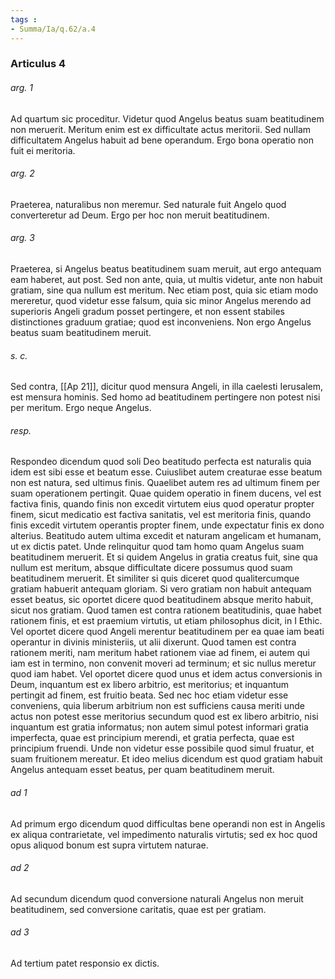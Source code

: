 ```yaml
---
tags : 
- Summa/Ia/q.62/a.4
---
```


### Articulus 4

###### arg. 1
Ad quartum sic proceditur. Videtur quod Angelus beatus suam beatitudinem non meruerit. Meritum enim est ex difficultate actus meritorii. Sed nullam difficultatem Angelus habuit ad bene operandum. Ergo bona operatio non fuit ei meritoria.

###### arg. 2
Praeterea, naturalibus non meremur. Sed naturale fuit Angelo quod converteretur ad Deum. Ergo per hoc non meruit beatitudinem.

###### arg. 3
Praeterea, si Angelus beatus beatitudinem suam meruit, aut ergo antequam eam haberet, aut post. Sed non ante, quia, ut multis videtur, ante non habuit gratiam, sine qua nullum est meritum. Nec etiam post, quia sic etiam modo mereretur, quod videtur esse falsum, quia sic minor Angelus merendo ad superioris Angeli gradum posset pertingere, et non essent stabiles distinctiones graduum gratiae; quod est inconveniens. Non ergo Angelus beatus suam beatitudinem meruit.

###### s. c.
Sed contra, [[Ap 21]], dicitur quod mensura Angeli, in illa caelesti Ierusalem, est mensura hominis. Sed homo ad beatitudinem pertingere non potest nisi per meritum. Ergo neque Angelus.

###### resp.
Respondeo dicendum quod soli Deo beatitudo perfecta est naturalis quia idem est sibi esse et beatum esse. Cuiuslibet autem creaturae esse beatum non est natura, sed ultimus finis. Quaelibet autem res ad ultimum finem per suam operationem pertingit. Quae quidem operatio in finem ducens, vel est factiva finis, quando finis non excedit virtutem eius quod operatur propter finem, sicut medicatio est factiva sanitatis, vel est meritoria finis, quando finis excedit virtutem operantis propter finem, unde expectatur finis ex dono alterius. Beatitudo autem ultima excedit et naturam angelicam et humanam, ut ex dictis patet. Unde relinquitur quod tam homo quam Angelus suam beatitudinem meruerit. Et si quidem Angelus in gratia creatus fuit, sine qua nullum est meritum, absque difficultate dicere possumus quod suam beatitudinem meruerit. Et similiter si quis diceret quod qualitercumque gratiam habuerit antequam gloriam. Si vero gratiam non habuit antequam esset beatus, sic oportet dicere quod beatitudinem absque merito habuit, sicut nos gratiam. Quod tamen est contra rationem beatitudinis, quae habet rationem finis, et est praemium virtutis, ut etiam philosophus dicit, in I Ethic. Vel oportet dicere quod Angeli merentur beatitudinem per ea quae iam beati operantur in divinis ministeriis, ut alii dixerunt. Quod tamen est contra rationem meriti, nam meritum habet rationem viae ad finem, ei autem qui iam est in termino, non convenit moveri ad terminum; et sic nullus meretur quod iam habet. Vel oportet dicere quod unus et idem actus conversionis in Deum, inquantum est ex libero arbitrio, est meritorius; et inquantum pertingit ad finem, est fruitio beata. Sed nec hoc etiam videtur esse conveniens, quia liberum arbitrium non est sufficiens causa meriti unde actus non potest esse meritorius secundum quod est ex libero arbitrio, nisi inquantum est gratia informatus; non autem simul potest informari gratia imperfecta, quae est principium merendi, et gratia perfecta, quae est principium fruendi. Unde non videtur esse possibile quod simul fruatur, et suam fruitionem mereatur. Et ideo melius dicendum est quod gratiam habuit Angelus antequam esset beatus, per quam beatitudinem meruit.

###### ad 1
Ad primum ergo dicendum quod difficultas bene operandi non est in Angelis ex aliqua contrarietate, vel impedimento naturalis virtutis; sed ex hoc quod opus aliquod bonum est supra virtutem naturae.

###### ad 2
Ad secundum dicendum quod conversione naturali Angelus non meruit beatitudinem, sed conversione caritatis, quae est per gratiam.

###### ad 3
Ad tertium patet responsio ex dictis.


